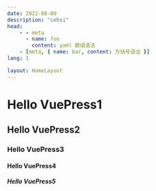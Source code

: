 ```yaml
---
date: 2022-08-08
description: "cehsi"
head:
    - - meta
      - name: foo
        content: yaml 数组语法
    - [meta, { name: bar, content: 方括号语法 }]
lang: 1

layout: HomeLayout
---
```


# Hello VuePress1

## Hello VuePress2

### Hello VuePress3

#### Hello VuePress4

##### Hello VuePress5
